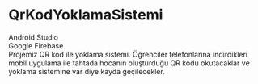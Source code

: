 # QrKodYoklamaSistemi
Android Studio<br>
Google Firebase<br>
Projemiz QR kod ile yoklama sistemi. Öğrenciler telefonlarına indirdikleri mobil uygulama ile tahtada hocanın oluşturduğu QR kodu okutacaklar ve yoklama sistemine var diye kayda geçilecekler.
